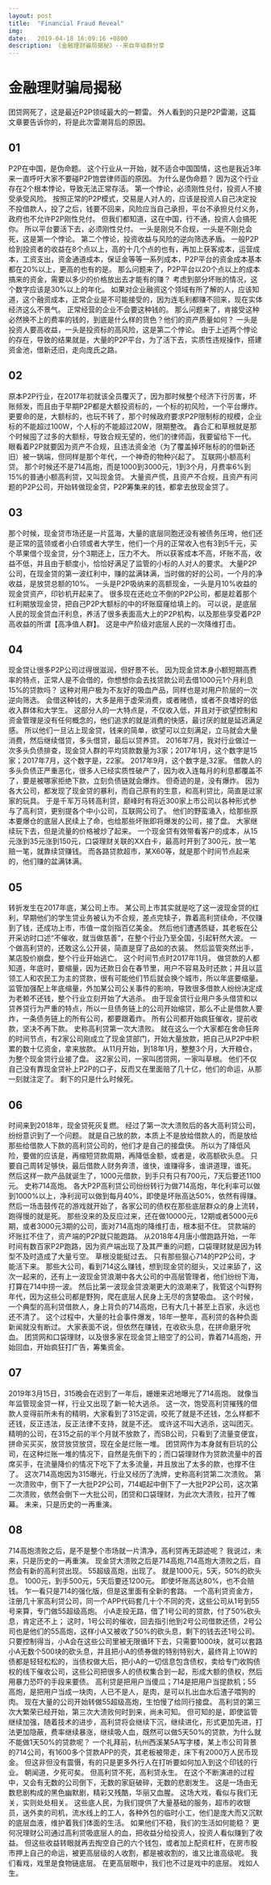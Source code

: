 ```yaml
---
layout: post
title:  "Financial Fraud Reveal"
img: 
date:   2019-04-18 16:09:16 +0800
description: 《金融理财骗局揭秘》--来自年级群分享
---
```



# 金融理财骗局揭秘
团贷网死了，这是最近P2P领域最大的一颗雷。
外人看到的只是P2P雷潮，这篇文章要告诉你的，将是此次雷潮背后的原因。
## 01
P2P在中国，是伪命题。
这个行业从一开始，就不适合中国国情，这也是我近3年来一直呼吁大家不要碰P2P饱尝律师函的原因。
为什么是伪命题？
因为这个行业存在2个根本悖论，导致无法正常存活。
第一个悖论，必须刚性兑付，投资人不接受承受风险。
按照正常的P2P模式，交易是人对人的，应该是投资人自己决定投不投借款人，投了之后，钱要不回来，风险应当自己承担，平台不承担兑付义务，政府也不允许P2P刚性兑付。
但我们都知道，这在中国，行不通，投资人会搞死你。
所以平台要活下去，必须刚性兑付。
一头是刚兑不合规，一头是不刚兑会死，这是第一个悖论。
第二个悖论，投资收益与风险的逆向筛选矛盾。
一般P2P给到投资者的收益在8个点以上，高的十几个点的也有，再加上获客成本，运营成本，工资支出，资金通道成本，保证金等等一系列成本，P2P平台的资金成本基本都在20%以上，更高的也有的是。
那么问题来了，P2P平台以20个点以上的成本搞来的资金，需要以多少的价格放出去才能有的赚？
考虑到部分坏账的情况，这个数字应该是30%以上的年化。
如果对企业融资这个领域有所了解的人，应该知道，这个融资成本，正常企业是不可能接受的，因为连毛利都赚不回来，现在实体经济这么不景气。
正常经营的企业不会要这种钱的。
那么问题来了，肯接受这种必然换不上的费率的钱的，到底是什么样的货色？他们的资产质量如何？
一头是投资人要高收益，一头是投资标的高风险，这是第二个悖论。
由于上述两个悖论的存在，导致的结果就是，大量的P2P平台，为了活下去，实质性违规操作，搭建资金池，借新还旧，走向庞氏之路。
## 02
原本P2P行业，在2017年初就该全员覆灭了，因为那时候整个经济下行厉害，坏账频发，而且由于早期P2P都是大额投资标的，一个标的初风险，一个平台爆炸。
更要命的是，大额标的，也玩不转了，那个时候政府要求P2P限制标的规模，企业标的不能超过100W，个人标的不能超过20W，限期整改。
鑫合汇和草根就是那个时候囤了过多的大额标，导致合规无望的，他们的律师函，我要留给下一代。
眼看着P2P就要因为资产不合规，且违法资金池（为了覆盖掉坏账标的的借新还旧）被一锅端，但同样是那个年代，一个神奇的物种兴起了。
互联网小额高利贷。
那个时候还不是714高炮，而是1000到3000元，1到3个月，月费率6%到15%的普通小额高利贷，又叫现金贷。
大量资产慌，且资产不合规，且资产有问题的P2P公司，开始转做现金贷，P2P筹集来的钱，都拿去放现金贷了。
## 03
那个时候，现金贷市场还是一片蓝海，大量的底层同胞还没有被债务压垮，他们还是正常的蓝领或者小白领或者大学生，他们一个月的正常收入也有3到5千元，买个苹果借个现金贷，分个3期还上，压力不大。
所以获客成本不高，坏账不高，收益不低，并且由于额度小，恰恰好满足了监管的小标的人对人的要求。
大量P2P公司，在现金贷的第一波红利中，赚的盆满钵满，当时做的好的公司，一个月的净收益，是放贷总额的10%。
一头是P2P吸纳来的高额现金，一头是月10%收益的现金贷资产，印钞机开起来了。
很多现在还屹立不倒的P2P公司，都是趁着那个红利期放现金贷，把自己P2P大额标的中的坏账窟窿给填上的。
可以说，是底层人民的现金贷血汗利息，养活了很多表面高大上的P2P机构，以及那些享受着P2P高收益的所谓【高净值人群】。
这是中产阶级对底层人民的一次降维打击。
## 04
现金贷让很多P2P公司过得很滋润，但好景不长。
因为现金贷本身小额短期高费率的特点，正常人是不会借的，你想想你会去找贷款公司去借1000元1个月利息15%的贷款吗？
这种对用户极为不友好的吸血产品，同样也是对用户阶层的一次逆向筛选。
会借这种钱的，大多是用于虚荣消费，或者赌债，或者不良嗜好的低收入群体和大学生。
这部分人的一大特点是，不仅收入低，并且对于欲望控制和资金管理是没有任何概念的，他们追求的就是消费的快感，最讨厌的就是延迟满足感。
所以他们一旦沾上现金贷，钱来的简单，欲望可以立刻满足，立马就会大量消费，然后继续借贷，多头借贷，最后以贷养贷。
2016年7月，我对行业做过一次多头负债排查，现金贷人群的平均贷款数量为3家；2017年1月，这个数字是15家；2017年7月，这个数字是，22家。
2017年9月，这个数字是,32家。
借款人的多头负债正严重恶化，很多人已经实质性破产了，因为收入连每月的利息都覆盖不了，要是被哪家拒绝下款，立刻负债链就会爆炸。
但奇迹的是，没有爆炸。
因为各大公司，都发现了现金贷的暴利，而自己原有的生意，和高利贷比，简直是过家家的玩具。
于是千军万马转高利贷，巅峰时有将近300家上市公司以各种形式参与了高利贷，更别提各个中小公司，互联网公司了。
他们的野蛮涌入，给那些原本要爆仓的底层人民续上了命，也给那些坏账即将爆发的公司，接了盘。
大家继续玩下去，但是流量的价格被炒了起来。
一个现金贷有效带看客户的成本，从15元涨到35元涨到150元，口袋理财关联的XX白卡，最高时开到了300元，放一笔赔一笔，就靠续贷赚钱。
而各路贷款超市，某X60等，就是那个时间节点起来的，他们赚的盆满钵满。
## 05
转折发生在2017年底，某公司上市。
某公司上市其实就是吃了这一波现金贷的红利，早期他们的学生贷业务被认为不合规，差点完犊子，靠着高利贷续命，不仅赚到了钱，还成功上市，市值一度剑指百亿美金。
然后他们遭遇质疑，其老板在公开采访时口述“不催收，就当做慈善”，在整个行业乃至全国，引起轩然大波。
一个做高利贷的，还敢这么公开装，简直是穿了品如的衣装。
然后监管突然出手，某店股价崩盘，整个行业开始逃亡。
这个时间节点时2017年11月。
做贷款的人都知道，年底时，要缩量，因为还款日会在春节里，用户不容易及时还款；并且以蓝领工人和农民工为主的贷款，很有可能他们节后就会换个城市，所以年底要缩量。
监管加强配上年底缩量，外加某公司公关事件的影响，导致很多借款人纷纷决定成为老赖不还钱，整个行业立刻开始了大逃杀。
由于现金贷行业用户多头借贷和以贷养贷行为严重的特点，所以一旦债务链上的公司开始缩贷，那么不止是借款人要炸，一条债务链上的所有公司，都要跟着炸。
所有公司都开始疯狂催收，提前收款，坚决不再下款。
史称高利贷第一次大溃败。
就在这么一个大家都在舍命狂奔的时间节点，有2家公司刚成立了现金贷部门，开始大量放款，把自己从P2P中积累的数十亿资金，拿来放款。
从11月开始，到18年1月，整整3个月，大开粮仓，为整个现金贷行业接了盘。
这2家公司，一家叫团贷网，一家叫草根。
他们不仅自己没有靠现金贷补上P2P的口子，反而又在里面赔了几十亿，他们的命运，从那一刻就注定了。
剩下的只是什么时候死。
## 06
时间来到2018年，现金贷死灰复燃。
经过了第一次大溃败后的各大高利贷公司，纷纷意识到了一个问题。
就是自己放的款，本质上不是放给借款人的，而是放给那些给借款人下款的高利贷公司的，他们才是自己的接盘侠。
所以为了降低风险，要做的应该是，再缩短贷款周期，再降低金额，或者是，收高额砍头息。
只要自己周转足够快，最后借款人财务奔溃，谁快，谁赚得多，谁讲道理，谁死。
然后这样一款产品就诞生了，1000元借款，到手只有只有700元，7天后要还1100元。
史称714高炮。
各大P2P高利贷公司纷纷转行为做714高炮，年化利率可以做到1000%以上，净利润可以做到每月40%，即使是坏账高达50%，依然有得赚。
然后一场击鼓传花的游戏就开始了，各家公司的债权在那些底层群众的身上流转，跑得慢的就是死。
那些没来的及反应过来，还在做10000元，12期或者5000元6期，或者3000元3期的公司，面对714高炮的降维打击，根本挺不住。
贷款端的坏账扛不住了，资产端的P2P就只能跑路。
从2018年4月唐小僧跑路开始，一年时间有数百家P2P跑路，因为资产端出现了及其严重的问题，口袋理财就是因为转型不及时造成了大量亏空。
草根没能挺过去。
只有那些狠心714的P2P公司，才能活下来。
那些大公司，看到714这么赚钱，想到现金贷的甜头，又过来舔了，这次一起来的，还有上一波现金贷浪潮中各大公司的中高层管理者，他们纷纷下海，打算在714中捞一波。
然后比第一波现金贷浪潮更大的浪潮来了，我管这个叫野狗年代，因为这些公司都是野狗，爬在底层人民身上无尽的贪婪吸血。
这个时候，一个典型的高利贷借款人，身上背负的714高炮，已有大几十甚至上百家，永远也还不清了。
这个过程中，大量的社会事件爆发，18年一整年，高利贷的各种负面新闻就没有断过。
大家表面不说，但依然在赚钱，在收砍头息，在拼命磨牙吮血。
团贷网和口袋理财，以及很多家在现金贷上赔空了的公司，靠着714高炮，开始回血，开始疯狂打广告，筹集资金。
## 07
2019年3月15日，315晚会在迟到了一年后，姗姗来迟地曝光了714高炮。
就像当年监管现金贷一样，行业又出现了新一轮大逃杀。
这一次，饱受高利贷摧残的借款人变得前所未有的精明，大家看到了315定调，咬死了就是不还钱，怎么样都不还钱，反正违法，反正法律不支持，就是不还。
或许这不叫大逃杀，这叫团灭。
精明的公司，在315之前的半个月就不放款了，而SB公司，只看到了流量变便宜，拼命买买买，放贷放贷放贷，现在全是烂账一堆。
团贷网作为本身就有巨坑的公司，在这种烂账一堆的情况下，自然是先倒下的；而口袋理财作为贷款流量中的首席买手，在流量降价的情况下吃下了太多流量，并且放出了太多的款，也撑不住了。
这次714高炮因为315曝光，行业又经历了洗牌，史称高利贷第二次溃败。
第一次溃败中，倒下了一大批P2P公司，714崛起中倒下了一大批P2P公司，这次第二次溃败，依然会倒下一大批公司，团贷和口袋理财，为此次大溃败，拉开了帷幕。
未来，只是历史的一再重演。
## 08
714高炮溃败之后，是不是整个市场就一片清净，高利贷再无踪迹呢？
我说过，未来，只是历史的一再重演。
现金贷大溃败之后是714高炮,714高炮大溃败之后，自然会有新的高利贷出现。
55超级高炮，出现了。
就是1000元，5天，50%的砍头息。
1000元，到手500元，5天后要还1200元。
即使坏账高达80%，也不会赔钱。
乍一看只是714的强化版，但是这里面有全新的套路。
一个高利贷资金方，注册几十家高利贷公司，同一个APP代码套几十个不同的壳，这些公司从1号到55号来算，专门做55超级高炮。
小A走投无路，借了1号公司的贷款，付了50%砍头息，肯定还不上；
这时，1号公司的催收，回去指引他到2号公司借款还债，2号公司也是他们的55高炮，这样小A又被收了50%的砍头息，剩下的钱去还1号公司。
只要控制得当，小A会在这些公司里被无限循环下去，只需要1000块，就可以套路小A无数个500块的砍头息，并且把小A的债券做的特别特别大，最终背上10W的债都是轻轻松松的，当债权做大后，把小A的一切信息包含债权，卖给专门收购债权的线下催收公司，这些公司把很多人的债权集合到一起，形成大额的债权，然后用暴力恐吓的手段来要债。
高利贷是把用户当傻瓜；714是把用户当提款机；55高炮，是把用户当成一块肉，人已不是人，是肉，是可以扎出血水后渣子喂狗的肉。
现在大量的公司开始转做55超级高炮，生怕慢了给同行接盘。
高利贷的第三次大繁荣已经开始，第三次大溃败何时到来，尚未可知。
但可知的是，即使监管继续加强，随着技术的进步，高利贷将会继续下沉，继续进化，形式更加先进，打法更加隐蔽，费率继续暴涨，继续吸人血，既然可以做5天50%的贷款，为什么就不能做1天50%的贷款呢？
一个礼拜前，杭州西溪某5A写字楼，某上市公司背景的714公司，有1600多个贷款APP的壳，其老板被带走，床下有2000万人民币现金。
但这非但没有震慑，有的只是更多外行人在打听要如何加入到这个印钱的行业。
朝闻道，夕死可矣。
但高利贷不死，高利贷永生。
在这个不断演进的过程中，又会有无数的公司倒下，无数的家庭破碎，无数的悲剧发生。
这是一场由无数悲剧构成的黑色幽默剧，精彩又残酷，华丽又血腥。
这场大戏，看似与我们无关，实则处处相关。
这些底人民，为我们提供了大量基础的服务，超市的收银员，送外卖的司机，流水线上的工人，各种外包的临时小工，他们是庞大而又沉默的底层血液，维护着我们体面的生活。
如果他们不稳，我们的生活如何能稳？
更何况理财公司通过高利贷吸底层人的血，把收益分给投资人，投资人看似赚到了收益。
但这些收益转眼就再去掏空自己的六个钱包，或者加上配资杠杆，在房市股市押上自己的命运，被更高层级的人收割，都是被收割的，谁又比谁高级呢。
我们看戏，戏里是食物链底层。
在更高层眼中，我们也不过是戏中的底层。
戏如人生。
